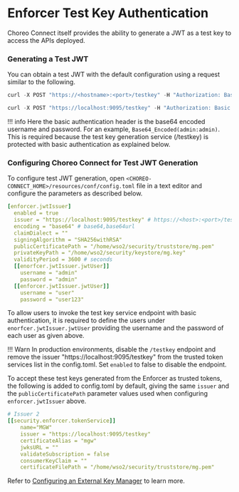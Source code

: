 # Enforcer Test Key Authentication

Choreo Connect itself provides the ability to generate a JWT as a test key to access the APIs deployed.

### Generating a Test JWT

You can obtain a test JWT with the default configuration using a request similar to the following.

``` java tab="Format"
curl -X POST "https://<hostname>:<port>/testkey" -H "Authorization: Basic <Base64_Encoded(username:password)>" -k
```

``` java tab="Example"
curl -X POST "https://localhost:9095/testkey" -H "Authorization: Basic YWRtaW46YWRtaW4=" -k
```

!!! info
    Here the basic authentication header is the base64 encoded username and password. For an example, `Base64_Encoded(admin:admin)`. This is required because the test key generation service (/testkey) is protected with basic authentication as explained below.

### Configuring Choreo Connect for Test JWT Generation

To configure test JWT generation, open `<CHOREO-CONNECT_HOME>/resources/conf/config.toml` file in a text editor and configure the parameters as described below.

``` yaml
[enforcer.jwtIssuer]
  enabled = true
  issuer = "https://localhost:9095/testkey" # https://<host>:<port>/testkey
  encoding = "base64" # base64,base64url
  claimDialect = ""
  signingAlgorithm = "SHA256withRSA"
  publicCertificatePath = "/home/wso2/security/truststore/mg.pem"
  privateKeyPath = "/home/wso2/security/keystore/mg.key"
  validityPeriod = 3600 # seconds
  [[enorfcer.jwtIssuer.jwtUser]]
    username = "admin"
    password = "admin"
  [[enforcer.jwtIssuer.jwtUser]]
    username = "user"
    password = "user123"
```

To allow users to invoke the test key service endpoint with basic authentication, it is required to define the users under `enorfcer.jwtIssuer.jwtUser` providing the username and the password of each user as given above.

!!! Warn
    In production environments, disable the `/testkey` endpoint and remove the issuer "https://localhost:9095/testkey" from the trusted token services list in the config.toml. Set `enabled` to false to disable the endpoint.

To accept these test keys generated from the Enforcer as trusted tokens, the following is added to config.toml by default, giving the same `issuer` and the `publicCertificatePath` parameter values used when configuring `enforcer.jwtIssuer` above.

``` yaml
# Issuer 2
[[security.enforcer.tokenService]]
    name="MGW"
    issuer = "https://localhost:9095/testkey"
    certificateAlias = "mgw"
    jwksURL = ""
    validateSubscription = false
    consumerKeyClaim = ""
    certificateFilePath = "/home/wso2/security/truststore/mg.pem"
```

Refer to [Configuring an External Key Manager]({{base_path}}/deploy-and-publish/deploy-on-gateway/choreo-connect/security/api-authentication/configuring-an-external-key-manager/) to learn more.